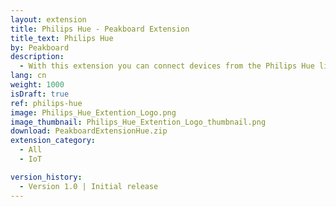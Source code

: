```yaml
---
layout: extension
title: Philips Hue - Peakboard Extension
title_text: Philips Hue
by: Peakboard
description: 
  - With this extension you can connect devices from the Philips Hue lighting system via the Hue Bridge as a data source in Peakboard. The data source lets you read or write back data about the state (on / off) as well as the brightness value of each applied light source. This way, Peakboard can be used to easily create an interactive dashboard for controlling Philips Hue lighting.
lang: cn
weight: 1000
isDraft: true
ref: philips-hue
image: Philips_Hue_Extention_Logo.png
image_thumbnail: Philips_Hue_Extention_Logo_thumbnail.png
download: PeakboardExtensionHue.zip
extension_category:
  - All
  - IoT

version_history:
  - Version 1.0 | Initial release
---
```

